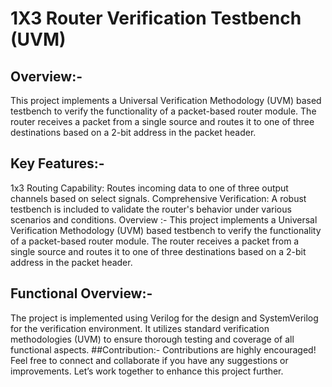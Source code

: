 # 1X3 Router Verification Testbench (UVM)
## Overview:-
This project implements a Universal Verification Methodology (UVM) based testbench to verify the functionality of a packet-based router module. The router receives a packet from a single source and routes it to one of three destinations based on a 2-bit address in the packet header.
##  Key Features:-
1x3 Routing Capability: Routes incoming data to one of three output channels based on select signals. Comprehensive Verification: A robust testbench is included to validate the router's behavior under various scenarios and conditions.
Overview :- This project implements a Universal Verification Methodology (UVM) based testbench to verify the functionality of a packet-based router module. The router receives a packet from a single source and routes it to one of three destinations based on a 2-bit address in the packet header.
## Functional Overview:-
The project is implemented using Verilog for the design and SystemVerilog for the verification environment. It utilizes standard verification methodologies (UVM) to ensure thorough testing and coverage of all functional aspects.
##Contribution:-
Contributions are highly encouraged! Feel free to connect and collaborate if you have any suggestions or improvements. Let’s work together to enhance this project further.
